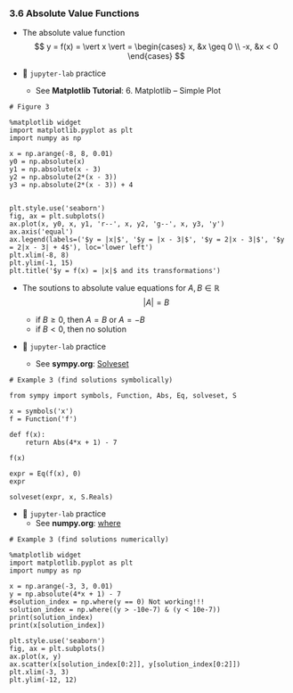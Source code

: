 ### 3.6 Absolute Value Functions

- The absolute value function
$$ y = f(x) = \vert x \vert = \begin{cases} x, &x \geq 0 \\ -x, &x < 0 \end{cases} $$


- 🎯 `jupyter-lab` practice
    - See **Matplotlib Tutorial**: 6. Matplotlib – Simple Plot


```
# Figure 3

%matplotlib widget
import matplotlib.pyplot as plt
import numpy as np

x = np.arange(-8, 8, 0.01)
y0 = np.absolute(x)
y1 = np.absolute(x - 3)
y2 = np.absolute(2*(x - 3))
y3 = np.absolute(2*(x - 3)) + 4


plt.style.use('seaborn')
fig, ax = plt.subplots()
ax.plot(x, y0, x, y1, 'r--', x, y2, 'g--', x, y3, 'y')
ax.axis('equal')
ax.legend(labels=('$y = |x|$', '$y = |x - 3|$', '$y = 2|x - 3|$', '$y = 2|x - 3| + 4$'), loc='lower left')
plt.xlim(-8, 8)
plt.ylim(-1, 15)
plt.title('$y = f(x) = |x|$ and its transformations')
```

- The soutions to absolute value equations for $A, B \in \mathbb{R}$
$$ \vert A \vert = B $$
    - if $B \geq 0$, then $A = B$ or $A = -B$
    - if $B < 0$, then no solution


- 🎯 `jupyter-lab` practice
    - See **sympy.org**: [Solveset](https://docs.sympy.org/latest/modules/solvers/solveset.html?highlight=solveset)


```
# Example 3 (find solutions symbolically)

from sympy import symbols, Function, Abs, Eq, solveset, S

x = symbols('x')
f = Function('f')

def f(x):
    return Abs(4*x + 1) - 7
    
f(x)

expr = Eq(f(x), 0)
expr

solveset(expr, x, S.Reals)
```

- 🎯 `jupyter-lab` practice
    - See **numpy.org**: [where](https://numpy.org/doc/stable/reference/generated/numpy.where.html)


```
# Example 3 (find solutions numerically)

%matplotlib widget
import matplotlib.pyplot as plt
import numpy as np

x = np.arange(-3, 3, 0.01)
y = np.absolute(4*x + 1) - 7
#solution_index = np.where(y == 0) Not working!!!
solution_index = np.where((y > -10e-7) & (y < 10e-7))
print(solution_index)
print(x[solution_index])

plt.style.use('seaborn')
fig, ax = plt.subplots()
ax.plot(x, y)
ax.scatter(x[solution_index[0:2]], y[solution_index[0:2]])
plt.xlim(-3, 3)
plt.ylim(-12, 12)
```
